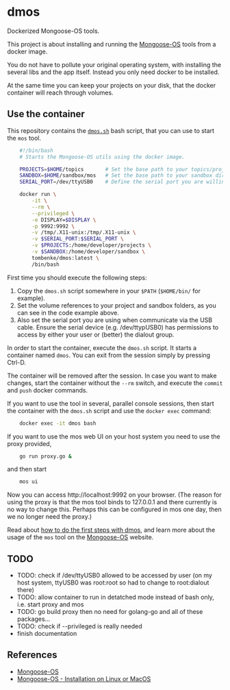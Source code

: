 # dmos

Dockerized Mongoose-OS tools.

This project is about installing and running the [Mongoose-OS](https://mongoose-os.com/) tools from a docker image.

You do not have to pollute your original operating system, with installing the several libs and the app itself.
Instead you only need docker to be installed.

At the same time you can keep your projects on your disk, that the docker container will reach through volumes.


## Use the container

This repository contains the [`dmos.sh`](dmos.sh) bash script, that you can use to start the `mos` tool.

```bash
    #!/bin/bash
    # Starts the Mongoose-OS utils using the docker image.

    PROJECTS=$HOME/topics       # Set the base path to your topics/projects directory
    SANDBOX=$HOME/sandbox/mos   # Set the base path to your sandbox directory
    SERIAL_PORT=/dev/ttyUSB0    # Define the serial port you are willing to use

    docker run \
        -it \
        --rm \
        --privileged \
        -e DISPLAY=$DISPLAY \
        -p 9992:9992 \
        -v /tmp/.X11-unix:/tmp/.X11-unix \
        -v $SERIAL_PORT:$SERIAL_PORT \
        -v $PROJECTS:/home/developer/projects \
        -v $SANDBOX:/home/developer/sandbox \
        tombenke/dmos:latest \
        /bin/bash
```

First time you should execute the following steps:

1. Copy the `dmos.sh` script somewhere in your `$PATH` (`$HOME/bin/` for example).
2. Set the volume references to your project and sandbox folders, as you can see in the code example above.
3. Also set the serial port you are using when communicate via the USB cable. Ensure the serial device (e.g. /dev/ttypUSB0) has permissions to access by either your user or (better) the dialout group.

In order to start the container, execute the `dmos.sh` script.
It starts a container named `dmos`. You can exit from the session simply by pressing Ctrl-D.

The container will be removed after the session.
In case you want to make changes, start the container without the `--rm` switch, 
and execute the `commit` and `push` docker commands.

If you want to use the tool in several, parallel console sessions, 
then start the container with the `dmos.sh` script and use the `docker exec` command:

```bash
    docker exec -it dmos bash
```

If you want to use the mos web UI on your host system you need to use the proxy provided, 
```bash
    go run proxy.go &
```
and then start 
```bash
    mos ui
```
Now you can access http://localhost:9992 on your browser. (The reason for using the proxy is that the mos tool binds to 
127.0.0.1 and there currently is no way to change this. Perhaps this can be configured in mos one day, then we no longer
 need the proxy.)



Read about [how to do the first steps with dmos](mos.md),
and learn more about the usage of the `mos` tool on the [Mongoose-OS](https://mongoose-os.com/) website.

## TODO

- TODO: check if /dev/ttyUSB0 allowed to be accessed by user (on my host system, ttyUSB0 was root:root so had to change to root:dialout there)
- TODO: allow container to run in detatched mode instead of bash only, i.e. start proxy and mos
- TODO: go build proxy then no need for golang-go and all of these packages...
- TODO: check if --privileged is really needed
- finish documentation

## References

- [Mongoose-OS](https://mongoose-os.com/)
- [Mongoose-OS - Installation on Linux or MacOS](https://mongoose-os.com/software.html)

